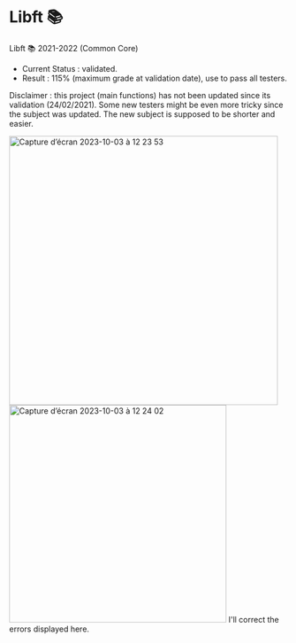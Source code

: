 # Libft 📚
Libft 📚 2021-2022 (Common Core)

- Current Status	: validated.
- Result			: 115% (maximum grade at validation date), use to pass all testers.

Disclaimer : this project (main functions) has not been updated since its validation (24/02/2021).
Some new testers might be even more tricky since the subject was updated.
The new subject is supposed to be shorter and easier.

<img width="486" alt="Capture d’écran 2023-10-03 à 12 23 53" src="https://github.com/malatinipro/libft/assets/77189438/e8d408f4-da21-4894-891d-71d16980797d">

<img width="393" alt="Capture d’écran 2023-10-03 à 12 24 02" src="https://github.com/malatinipro/libft/assets/77189438/010a3fad-f67d-4562-83d9-e6936411ff89">
I'll correct the errors displayed here.
